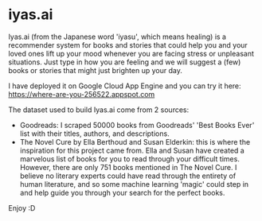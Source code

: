 # iyas.ai
Iyas.ai (from the Japanese word 'iyasu', which means healing) is a recommender system for books and stories that could help you and your loved ones lift up your mood whenever you are facing stress or unpleasant situations. Just type in how you are feeling and we will suggest a (few) books or stories that might just brighten up your day.<br>

I have deployed it on Google Cloud App Engine and you can try it here: https://where-are-you-256522.appspot.com

The dataset used to build Iyas.ai come from 2 sources:
* Goodreads: I scraped 50000 books from Goodreads' 'Best Books Ever' list with their titles, authors, and descriptions.
* The Novel Cure by Ella Berthoud and Susan Elderkin: this is where the inspiration for this project came from. Ella and Susan have created a marvelous list of books for you to read through your difficult times. However, there are only 751 books mentioned in The Novel Cure. I believe no literary experts could have read through the entirety of human literature, and so some machine learning 'magic' could step in and help guide you through your search for the perfect books.

Enjoy :D


